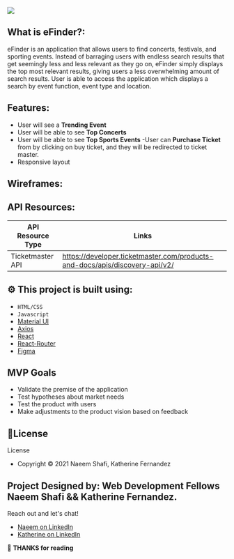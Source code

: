 ![](/img/mockups/readme_banner.png)

## What is eFinder?:

eFinder is an application that allows users to find concerts, festivals, and sporting events. Instead of barraging users with endless search results that get seemingly less and less relevant as they go on, eFinder simply displays the top most relevant results, giving users a less overwhelming amount of search results. User is able to access the application which displays a search by event function, event type and location.

## Features:
- User will see a **Trending Event**
- User will be able to see **Top Concerts**
- User will be able to see **Top Sports Events**
-User can **Purchase Ticket** from by clicking on buy ticket, and they will be redirected to ticket master.
- Responsive layout

## Wireframes: 

## API Resources:

| API Resource Type  | Links |
| ------------- | ------------- |
| Ticketmaster API  | https://developer.ticketmaster.com/products-and-docs/apis/discovery-api/v2/

## ⚙ This project is built using:

- `HTML/CSS`
- `Javascript`
- [Material UI]( https://material-ui.com/)
- [Axios](https://www.npmjs.com/package/axios)
- [React](https://reactjs.org/)
- [React-Router](https://reactrouter.com/web/guides/quick-start)
- [Figma](https://www.figma.com/) 

## MVP Goals

- Validate the premise of the application
- Test hypotheses about market needs
- Test the product with users
- Make adjustments to the product vision based on feedback

## 📃License
License
- Copyright © 2021 Naeem Shafi, Katherine Fernandez

## Project Designed by:  Web Development Fellows **Naeem Shafi && Katherine Fernandez.**

Reach out and let's chat!

- [Naeem on LinkedIn](https://www.linkedin.com/in/naeem-shafi-93a35b67/)
- [Katherine on LinkedIn](https://www.linkedin.com/in/katfernandez22/)

:wave: **THANKS for reading**
